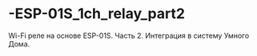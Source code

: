 # -ESP-01S_1ch_relay_part2
Wi-Fi реле на основе ESP-01S. Часть 2. Интеграция в систему Умного Дома. 
